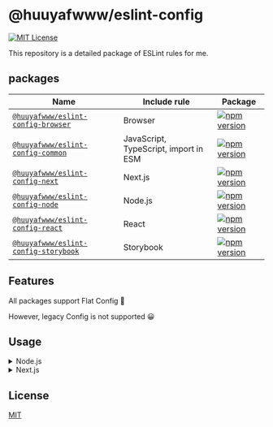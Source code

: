 # @huuyafwww/eslint-config


[![MIT License](https://img.shields.io/badge/License-MIT-green.svg)](https://choosealicense.com/licenses/mit/)

This repository is a detailed package of ESLint rules for me.


## packages

|Name|Include rule|Package|
|---|---|---|
|[`@huuyafwww/eslint-config-browser`](packages/eslint-config-browser)|Browser|[![npm version](https://badge.fury.io/js/@huuyafwww%2Feslint-config-browser.svg)](https://www.npmjs.com/package/@huuyafwww/eslint-config-browser)|
|[`@huuyafwww/eslint-config-common`](packages/eslint-config-common)|JavaScript, TypeScript, import in ESM|[![npm version](https://badge.fury.io/js/@huuyafwww%2Feslint-config-common.svg)](https://www.npmjs.com/package/@huuyafwww/eslint-config-common)|
|[`@huuyafwww/eslint-config-next`](packages/eslint-config-next)|Next.js|[![npm version](https://badge.fury.io/js/@huuyafwww%2Feslint-config-next.svg)](https://www.npmjs.com/package/@huuyafwww/eslint-config-next)|
|[`@huuyafwww/eslint-config-node`](packages/eslint-config-node)|Node.js|[![npm version](https://badge.fury.io/js/@huuyafwww%2Feslint-config-node.svg)](https://www.npmjs.com/package/@huuyafwww/eslint-config-node)|
|[`@huuyafwww/eslint-config-react`](packages/eslint-config-react)|React|[![npm version](https://badge.fury.io/js/@huuyafwww%2Feslint-config-react.svg)](https://www.npmjs.com/package/@huuyafwww/eslint-config-react)|
|[`@huuyafwww/eslint-config-storybook`](packages/eslint-config-storybook)|Storybook|[![npm version](https://badge.fury.io/js/@huuyafwww%2Feslint-config-storybook.svg)](https://www.npmjs.com/package/@huuyafwww/eslint-config-storybook)|


## Features

All packages support Flat Config 🚀

However, legacy Config is not supported 😀

## Usage

<details>

<summary>Node.js</summary>

### Installation

```sh
pnpm add -D @huuyafwww/eslint-config-common @huuyafwww/eslint-config-node @praha/eslint-config-definer
```

### eslint.config.js

```javascript
import { common } from '@huuyafwww/eslint-config-common';
import { node } from '@huuyafwww/eslint-config-node';
import { define } from '@praha/eslint-config-definer';

const config = define([
  common,
  node,
]);

export default config({
  tsconfigPath: './tsconfig.json',
});

```

</details>

<details>

<summary>Next.js</summary>

### Installation

```sh
pnpm add -D @huuyafwww/eslint-config-common @huuyafwww/eslint-config-browser @huuyafwww/eslint-config-react @huuyafwww/eslint-config-next @praha/eslint-config-definer

# Optional
pnpm add -D @huuyafwww/eslint-config-storybook
```

### eslint.config.js

```javascript
import { browser } from '@huuyafwww/eslint-config-browser';
import { common } from '@huuyafwww/eslint-config-common';
import { next } from '@huuyafwww/eslint-config-next';
import { react } from '@huuyafwww/eslint-config-react';
import { storybook } from '@huuyafwww/eslint-config-storybook';
import { define } from '@praha/eslint-config-definer';

const config = define([
  common,
  browser,
  react,
  next,
  storybook, // Optional
]);

export default config({
  tsconfigPath: './tsconfig.json',
});
```

</details>

## License

[MIT](https://github.com/huuyafwww/eslint-config/blob/main/LICENSE)
